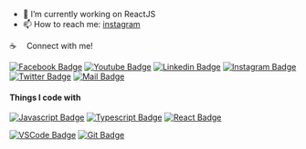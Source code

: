 - 🔭 I’m currently working on ReactJS
- 📫 How to reach me: [instagram](https://www.instagram.com/_mir.labib_)

:coffee: &emsp;Connect with me!

[![Facebook Badge](https://img.shields.io/badge/Facebook-1877F2?style=for-the-badge&logo=facebook&logoColor=white)](https://facebook.com/sumit.analyzen) 
[![Youtube Badge](https://img.shields.io/badge/YouTube-FF0000?style=for-the-badge&logo=youtube&logoColor=white)](https://youtube.com/learnwithsumit) 
[![Linkedin Badge](https://img.shields.io/badge/LinkedIn-0077B5?style=for-the-badge&logo=linkedin&logoColor=white)](https://www.linkedin.com/in/sumitanalyzen/) 
[![Instagram Badge](https://img.shields.io/badge/Instagram-E4405F?style=for-the-badge&logo=instagram&logoColor=white)](https://instagram.com/learnwithsumit) 
[![Twitter Badge](https://img.shields.io/badge/Twitter-1DA1F2?style=for-the-badge&logo=twitter&logoColor=white)](https://twitter.com/sumit_analyzen) 
[![Mail Badge](https://img.shields.io/badge/Gmail-D14836?style=for-the-badge&logo=gmail&logoColor=white)](mailto:sayhitorainmaker@gmail.com)


#### Things I code with

[![Javascript Badge](https://img.shields.io/badge/-Javascript-F0DB4F?style=for-the-badge&labelColor=black&logo=javascript&logoColor=F0DB4F)](#) 
[![Typescript Badge](https://img.shields.io/badge/-Typescript-007acc?style=for-the-badge&labelColor=black&logo=typescript&logoColor=007acc)](#) 
[![React Badge](https://img.shields.io/badge/React-20232A?style=for-the-badge&logo=react&logoColor=61DAFB)](#) 

 
[![VSCode Badge](https://img.shields.io/badge/Visual_Studio-5C2D91?style=for-the-badge&logo=visual%20studio&logoColor=white)](#) 
[![Git Badge](https://img.shields.io/badge/Git-F05032?style=for-the-badge&logo=git&logoColor=white)](#)
